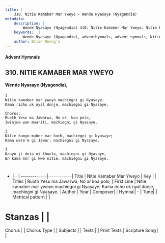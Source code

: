 ```yaml
---
title: |
    310. Nitie Kamaber Mar Yweyo - Wende Nyasaye (Nyagendia)
metadata:
    description: |
        Wende Nyasaye (Nyagendia) 310. Nitie Kamaber Mar Yweyo. Nitie kamaber mar yweyo machiegni gi Nyasaye; Kama richo ok nyal donje, machiegni gi Nyasaye.  Chorus: Ruoth Yesu ma Jawarwa, No or  koa polo, Iwinjwa wan mwariti, machiegni gi Nyasaye.  
    keywords:  |
        Wende Nyasaye (Nyagendia), adventhymnals, advent hymnals, Nitie Kamaber Mar Yweyo, Nitie kamaber mar yweyo machiegni gi Nyasaye; Kama richo ok nyal donje, machiegni gi Nyasaye.. Ruoth Yesu ma Jawarwa, No or  koa polo,
    author: Brian Onang'o
---
```


#### Advent Hymnals
## 310. NITIE KAMABER MAR YWEYO
####  Wende Nyasaye (Nyagendia),

```txt
1
Nitie kamaber mar yweyo machiegni gi Nyasaye;
Kama richo ok nyal donje, machiegni gi Nyasaye.

Chorus:
Ruoth Yesu ma Jawarwa, No or  koa polo,
Iwinjwa wan mwariti, machiegni gi Nyasaye.

2
Nitie kanyo maber mar hoch, machiegni gi Nyasaye;
Kama waro'e gi Jawar, machiegni gi Nyasaye.

3
Kanyo ji duto ni thuolo, machiegni gi Nyasaye,
En kama mor gi kwe nitie, machiegni gi Nyasaye.




```

- |   -  |
-------------|------------|
Title | Nitie Kamaber Mar Yweyo |
Key |  |
Titles | Ruoth Yesu ma Jawarwa, No or  koa polo, |
First Line | Nitie kamaber mar yweyo machiegni gi Nyasaye; Kama richo ok nyal donje, machiegni gi Nyasaye. |
Author | 
Year | 
Composer| |
Hymnal|  - |
Tune|  |
Metrical pattern | |
# Stanzas |  |
Chorus |  |
Chorus Type |  |
Subjects | |
Texts |  |
Print Texts | 
Scripture Song |  |
    
